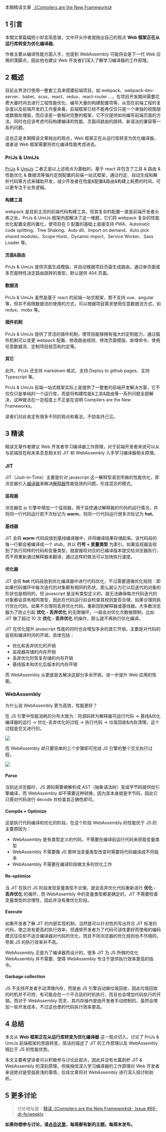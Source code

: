 本期精读文章 [《Compilers are the New Frameworks》](https://tomdale.net/2017/09/compilers-are-the-new-frameworks/)

## 1 引言

本期文章篇幅短小却言简意骇，文中开头作者就抛出自己的观点 **Web 框架正在从运行库转变为优化编译器**。

作者主要从编译性能方面入手，也提到 WebAssembly 可能将会是下一代 Web 应用的落脚点，因此他也建议 Web 开发者们深入了解学习编译器的工作原理。

## 2 概述

目前业界流行使用一整套工具来搭建前端项目，如 webpack、webpack-dev-server、babel、scss、react、redux、react-router ...，在项目开发期间需要花费大量时间去进行工程性能优化、编写大量的构建配置项等，从现在前端工程的复杂度以及前端开发的工作量来看，前端框架已经不能再仅仅只是一个单独的视图层或数据处理层，而应该是一套相对完整的框架，它不仅提供如何编写前端页面的方法，同时也应该考虑代码构建编译的性能、页面间路由的跳转、新语法的兼容等一系列问题。

这也正是本期精读文章抛出的观点，Web 框架正在从运行库转变为优化编译器，或者说 Web 框架需要将优化编译性能考虑进去。

### PriJs & UmiJs

[PriJs](https://prijs.github.io/pri-docs/) & [UmiJs](https://umijs.org/docs/zh-Hans/getting-started.html) 二者正是以上述观点为基础的，基于 react 并包含了工具 & 路由 & 性能优化 & 数据流等强约定弱配置的前端一站式框架，通过约定、自动生成和解析代码等方式来辅助开发，减少开发者在性能&配置&路由&构建上耗费的时间，可以更专注于业务逻辑。

#### 构建工具

webpack 是目前主流的前端代码构建工具，但其复杂的配置一直是前端开发者头疼之处，PriJs & UmiJs 框架内部解决了这一难题，它们将 webpack 复杂的性能优化配置全部内置化，使项目在 0 配置的基础上直接支持 PWA、Automatic code splitting、Tree Shaking、Auto dll、Import on demand、Auto pick shared modules、Scope Hoist、Dynamic import、Service Worker、Sass Loader 等。

#### 页面&路由

PriJs & UmiJs 提供页面生成模版，并自动根据项目页面生成路由，通过单页面或多页面特性决定路由跳转的类型，默认提供 404 页面。

#### 数据流

PriJs & UmiJs 虽然是基于 react 的前端一站式框架，暂不支持 vue、angular 等，但并不局限数据流的使用的方式，可以根据项目需求使用任意数据流方式，如 redux、mobx 等。

#### 插件机制

PriJs & UmiJs 提供了灵活的插件机制，使项目能够拥有强大的定制能力，通过插件机制可以变更 webpack 配置、修改路由规则、修改页面模版、新增命令、使用任意数据流、定制项目规范和约定等。

#### 其它

此外，PriJs 还支持 markdown 格式、支持 Deploy to github pages、支持 Typescript 等。

PriJs & UmiJs 前端一站式框架实际上是提供了一整套的前端开发解决方案，它不仅仅只是单纯的一个运行库，而是将构建性能&工具&路由等一系列问题全部解决，这种做法在一定程度上不正是在说明 Compilers are the New Frameworks。

读者们对此肯定有很多不同的观点和看法，不妨各抒己见。

## 3 精读

精读文章作者建议 Web 开发者学习编译器工作原理，对于前端开发者来说可以从与前端现在和未来息息相关的 JIT 和 WebAssembly 入手学习编译器相关原理。

### JIT

JIT（Just-in-Time）主要是针对 javascript 这一解释型语言所做的性能优化，即浏览器引入[编译器](https://baike.baidu.com/item/%E7%BC%96%E8%AF%91%E5%99%A8)来解决[解释器](https://baike.baidu.com/item/%E8%A7%A3%E9%87%8A%E5%99%A8)性能低效的问题，形成混合的模式。

#### 监视器

浏览器在 js 引擎中增加一个监视器，用于监控通过解释器的代码的运行情况，并将同一行代码运行若干次标记为 **warm**，将同一行代码运行很多次标记为 **hot**。

#### 基线器

JIT 会将 **warm** 代码段放到基线编译器中，并将编译结果存储起来。该代码段的每一行都会被编译成一个 stub，并以 **行号 + 变量类型** 为索引。如果监视器监视到了执行同样的代码和变量类型，就直接将对应的已编译版本提交给浏览器执行，而不用重新通过解释器来翻译，通过这样的做法可以加快执行速度。

#### 优化器

JIT 会将 **hot** 代码段放到优化编译器中进行代码优化，不过需要遵循优化规则：即如果代码循环中每次迭代的对象都有相同的形状，那么就认为它以后迭代的对象的形状也是相同的。但 javascript 是没有类型定义的，就无法确保每次代码迭代的对象都会具有相同类型，因此在代码运行前会检查其规则是否合理，如果合理则执行优化代码，如果不合理则丢弃优化代码，重新回到解释器或基线器。大多数浏览器为了防止引起 **优化 - 丢弃优化** 的无限循环，一般会对优化次数做限制，比如 JIT 做了超过 10 次 **优化 - 丢弃优化** 的操作，那么就不再执行优化编译。

JIT 在优化提升 javascript 性能的同时也会增加多余的其它开销，主要是对代码的监视和编译时间的开销，具体包括：

- 优化和丢弃优化的开销
- 监视器存储的内存开销
- 丢弃优化时恢复存储的内存开销
- 基线版本和优化后版本的内存开销

而 WebAssembly 从更底层去解决这部分多余开销，进一步提升 Web 应用的性能。

### WebAssembly

为什么说 WebAssembly 更为高效，性能更好？

在 JS 引擎中性能消耗的分布大致为：将源码转为解释器可运行代码 -> 基线&优化编译器的运行 -> 优化-丢弃优化的过程 -> 执行代码 -> 垃圾回收&内存清理，这个过程是交叉进行的。

![](https://user-images.githubusercontent.com/3983192/37875422-882e5cf2-3071-11e8-873f-497d45040084.png)

而 WebAssembly 却只要简单的三个步骤即可完成 JS 引擎的整个交叉执行过程。

![](https://user-images.githubusercontent.com/3983192/37875442-e3e03a5c-3071-11e8-9186-b65843520aa0.png)

#### Parse

当到达浏览器时，JS 源码需要被解析成 AST（抽象语法树）变成字节码提供给引擎编译，而 WebAssembly 却不需要这种转换，因为其本身就是字节码，因此它只需对代码进行 decode 并检查其正确性即可。

#### Compile + Optimize

这是执行代码编译和优化的阶段，在这个阶段 WebAssembly 的性能优于 JS 的主要原因为：

- WebAssembly 是有类型定义的代码，不需要在编译前运行代码来获取变量类型
- WebAssembly 不需要像 JS 那样当变量类型改变时需要将代码编译成不同版本
- WebAssembly 不需要在编译阶段做太多的优化工作

#### Re-optimize

当 JIT 在执行 JS 阶段发现变量类型不合理，就会丢弃优化代码重新进行 **优化 - 丢弃优化** 的循环，而 WebAssembly 中的变量类型都是确定的，JIT 不需要检查变量类型的合理性，因此并没有重优化阶段。

#### Execute

如果开发者了解 JIT 的内部实现机制，当然是可以针对性的写出符合 JIT 标准的代码，使之具有更高的执行效率，但通常开发者为了代码可读性更好而使用的编码模式往往却不适合编译器对代码的优化，而且不同浏览器的优化规则也不尽相同，导致 JS 的执行效率并不高。

WebAssembly 正是为了编译器而设计的，很多 JIT 为 JS 所做的优化 WebAssembly 并不需要，使得 WebAssembly 专注于提供执行效率更高的指令。

#### Garbage collection

JS 不支持开发者手动清理内存，而是由 JS 引擎自动做垃圾回收，因此垃圾回收的时机并不可控，有可能会在一个不合适的时机执行，而且也会增加代码执行的开销。而对于 WebAssembly 而言，其内存操作是由开发者手动控制的，虽然会增加一些开发成本，不过这也使的代码执行效率更高。

## 4 总结

本文从 **Web 框架正在从运行库转变为优化编译器** 这一观点切入，讨论了 PriJs & UmiJs 前端框架的思路转变，简洁的描述了 JIT 的工作原理以及 WebAssembly 相比于 JS 的性能优势。

本文主要希望读者可以积极参与讨论此观点，因此并没有长篇剖析 JIT & WebAssembly 的深刻原理，但我相信深入学习编译器的工作原理对 Web 开发者来说绝对是受益匪浅的事情，后续文章将对 WebAssembly 进行深入探讨和剖析。

## 5 更多讨论

> 讨论地址是：[精读《Compilers are the New Frameworks》 · Issue #69 · dt-fe/weekly](https://github.com/dt-fe/weekly/issues/69)

**如果你想参与讨论，请[点击这里](https://github.com/dt-fe/weekly)，每周都有新的主题，每周末发布。**
